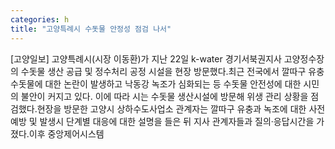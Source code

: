 ```yaml
---
categories: h
title: "고양특례시 수돗물 안정성 점검 나서"
---
```

[고양일보] 고양특례시(시장 이동환)가 지난 22일 k-water 경기서북권지사 고양정수장의 수돗물 생산 공급 및 정수처리 공정 시설을 현장 방문했다.최근 전국에서 깔따구 유충 수돗물에 대한 논란이 발생하고 낙동강 녹조가 심화되는 등 수돗물 안전성에 대한 시민의 불안이 커지고 있다. 이에 따라 시는 수돗물 생산시설에 방문해 위생 관리 상황을 점검했다.현장을 방문한 고양시 상하수도사업소 관계자는 깔따구 유충과 녹조에 대한 사전예방 및 발생시 단계별 대응에 대한 설명을 들은 뒤 지사 관계자들과 질의·응답시간을 가졌다.이후 중앙제어시스템